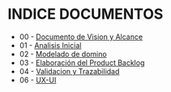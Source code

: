 # INDICE DOCUMENTOS

- 00 - [Documento de Vision y Alcance](./00%20-%20Documento%20de%20Visi%C3%B3n%20y%20Alcance/)
- 01 - [Analisis Inicial](./01%20-%20Analisis%20Inicial/)
- 02 - [Modelado de domino](./02%20-%20Modelado%20de%20Dominio/)
- 03 - [Elaboración del Product Backlog](./03%20-%20Elaboraci%C3%B3n%20del%20Product%20Backlog/)
- 04 - [Validacion y Trazabilidad](./04%20-%20Validacion%20y%20Trazabilidad/)
- 06 - [UX-UI](./06%20-%20UX%20-%20UI/)
